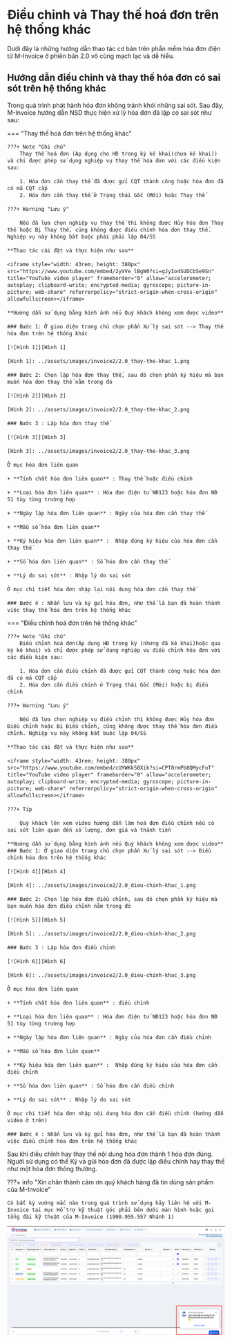 # **Điều chỉnh và Thay thế hoá đơn trên hệ thống khác**

Dưới đây là những hướng dẫn thao tác cơ bản trên phần mềm hóa đơn điện tử M-Invoice ở phiên bản 2.0 vô cùng mạch lạc và dễ hiểu.

## **Hướng dẫn điều chỉnh và thay thế hóa đơn có sai sót trên hệ thống khác**

Trong quá trình phát hành hóa đơn không tránh khỏi những sai sót. Sau đây, M-Invoice hướng dẫn NSD thực hiện xử lý hóa đơn đã lập có sai sót như sau:

=== "Thay thế hoá đơn trên hệ thống khác"

    ???+ Note "Ghi chú"
        Thay thế hoá đơn (Áp dụng cho HĐ trong kỳ kê khai(chưa kê khai)) và chỉ được phép sử dụng nghiệp vụ thay thế hóa đơn với các điều kiện sau:

        1. Hóa đơn cần thay thế đã được gửi CQT thành công hoặc hóa đơn đã có mã CQT cấp
        2. Hóa đơn cần thay thế ở Trạng thái Gốc (Mới) hoặc Thay thế

    ???+ Warning "Lưu ý"

        Nếu đã lựa chọn nghiệp vụ thay thế thì không được Hủy hóa đơn Thay thế hoặc Bị Thay thế, cũng không được điều chỉnh hóa đơn thay thế. Nghiệp vụ này không bắt buộc phải phải lập 04/SS

    **Thao tác cài đặt và thực hiện như sau**

    <iframe style="width: 43rem; height: 380px" src="https://www.youtube.com/embed/2yVVe_lBgW0?si=gJyIo4SUDCbSe9Sn" title="YouTube video player" frameborder="0" allow="accelerometer; autoplay; clipboard-write; encrypted-media; gyroscope; picture-in-picture; web-share" referrerpolicy="strict-origin-when-cross-origin" allowfullscreen></iframe>

    **Hướng dẫn sử dụng bằng hình ảnh nếu Quý khách không xem được video**

    ### Bước 1: Ở giao diện trang chủ chọn phần Xử lý sai sót --> Thay thế hóa đơn trên hệ thống khác

    [![Hình 1]][Hình 1]

    [Hình 1]: ../assets/images/invoice2/2.0_thay-the-khac_1.png

    ### Bước 2: Chọn lập hóa đơn thay thế, sau đó chọn phần ký hiệu mà bạn muốn hóa đơn thay thế nằm trong đó

    [![Hình 2]][Hình 2]

    [Hình 2]: ../assets/images/invoice2/2.0_thay-the-khac_2.png

    ### Bước 3 : Lập hóa đơn thay thế

    [![Hình 3]][Hình 3]

    [Hình 3]: ../assets/images/invoice2/2.0_thay-the-khac_3.png

    Ở mục hóa đơn liên quan

    + **Tính chất hóa đơn liên quan** : Thay thế hoặc điều chỉnh

    + **Loại hóa đơn liên quan** : Hóa đơn điện tử NĐ123 hoặc hóa đơn NĐ 51 tùy từng trường hợp

    + **Ngày lập hóa đơn liên quan** : Ngày của hóa đơn cần thay thế

    + **Mẫu số hóa đơn liên quan**

    + **Ký hiệu hóa đơn liên quan** :  Nhập đúng ký hiệu của hóa đơn cần thay thế

    + **Số hóa đơn liên quan** : Số hóa đơn cần thay thế

    + **Lý do sai sót** : Nhập lý do sai sót

    Ở mục chi tiết hóa đơn nhập lại nội dung hóa đơn cần thay thế

    ### Bước 4 : Nhấn lưu và ký gửi hóa đơn, như thế là bạn đã hoàn thành việc thay thế hóa đơn trên hệ thống khác

=== "Điều chỉnh hoá đơn trên hệ thống khác"

    ???+ Note "Ghi chú"
        Điều chỉnh hoá đơn(Áp dụng HĐ trong kỳ (nhưng đã kê khai)hoặc qua kỳ kê khai) và chỉ được phép sử dụng nghiệp vụ điều chỉnh hóa đơn với các điều kiện sau:

        1. Hóa đơn cần điều chỉnh đã được gửi CQT thành công hoặc hóa đơn đã có mã CQT cấp
        2. Hóa đơn cần điều chỉnh ở Trạng thái Gốc (Mới) hoặc bị điều chỉnh

    ???+ Warning "Lưu ý"

        Nếu đã lựa chọn nghiệp vụ điều chỉnh thì không được Hủy hóa đơn Điều chỉnh hoặc Bị Điều chỉnh, cũng không được thay thế hóa đơn điều chỉnh. Nghiệp vụ này không bắt buộc lập 04/SS

    **Thao tác cài đặt và thực hiện như sau**

    <iframe style="width: 43rem; height: 380px" src="https://www.youtube.com/embed/cUYWKk58Xik?si=CPT8rmPb8QMycFoT" title="YouTube video player" frameborder="0" allow="accelerometer; autoplay; clipboard-write; encrypted-media; gyroscope; picture-in-picture; web-share" referrerpolicy="strict-origin-when-cross-origin" allowfullscreen></iframe>

    ???+ Tip

        Quý khách lên xem video hướng dẫn làm hoá đơn điều chỉnh nếu có sai sót liên quan đến số lượng, đơn giá và thành tiền

    **Hướng dẫn sử dụng bằng hình ảnh nếu Quý khách không xem được video**
    ### Bước 1: Ở giao diện trang chủ chọn phần Xử lý sai sót --> Điều chỉnh hóa đơn trên hệ thống khác

    [![Hình 4]][Hình 4]

    [Hình 4]: ../assets/images/invoice2/2.0_dieu-chinh-khac_1.png

    ### Bước 2: Chọn lập hóa đơn điều chỉnh, sau đó chọn phần ký hiệu mà bạn muốn hóa đơn điều chỉnh nằm trong đó

    [![Hình 5]][Hình 5]

    [Hình 5]: ../assets/images/invoice2/2.0_dieu-chinh-khac_2.png

    ### Bước 3 : Lập hóa đơn điều chỉnh

    [![Hình 6]][Hình 6]

    [Hình 6]: ../assets/images/invoice2/2.0_dieu-chinh-khac_3.png

    Ở mục hóa đơn liên quan

    + **Tính chất hóa đơn liên quan** : điều chỉnh

    + **Loại hóa đơn liên quan** : Hóa đơn điện tử NĐ123 hoặc hóa đơn NĐ 51 tùy từng trường hợp

    + **Ngày lập hóa đơn liên quan** : Ngày của hóa đơn cần điều chỉnh

    + **Mẫu số hóa đơn liên quan**

    + **Ký hiệu hóa đơn liên quan** :  Nhập đúng ký hiệu của hóa đơn cần điều chỉnh

    + **Số hóa đơn liên quan** : Số hóa đơn cần điều chỉnh

    + **Lý do sai sót** : Nhập lý do sai sót

    Ở mục chi tiết hóa đơn nhập nội dung hóa đơn cần điều chỉnh (hướng dẫn video ở trên)

    ### Bước 4 : Nhấn lưu và ký gửi hóa đơn, như thế là bạn đã hoàn thành việc điều chỉnh hóa đơn trên hệ thống khác

Sau khi điều chỉnh hay thay thế nội dung hóa đơn thành 1 hóa đơn đúng. Người sử dụng có thể Ký và gửi hóa đơn đã được lập điều chỉnh hay thay thế như một hóa đơn thông thường.

???+ info "Xin chân thành cảm ơn quý khách hàng đã tin dùng sản phẩm của M-Invoice"

    Có bất kỳ vướng mắc nào trong quá trình sử dụng hãy liên hệ với M-Invoice tại mục Hỗ trợ kỹ thuật góc phải bên dưới màn hình hoặc gọi tổng đài kỹ thuật của M-Invoice (1900.955.557 Nhánh 1)

[![Hình 7]][Hình 7]

[Hình 7]: ../assets/images/invoice2/hotro.png

